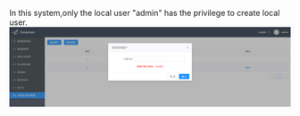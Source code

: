 In this system,only the local user "admin" has the privilege to create local user.  
![adduser](docs/images/AddUser.png)

